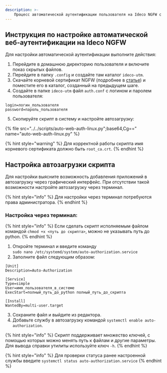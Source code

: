 ```yaml
---
description: >-
    Процесс автоматической аутентификации пользователя на Ideco NGFW с помощью скрипта при входе в систему.
---
```


## Инструкция по настройке автоматической веб-аутентификации на Ideco NGFW

Для настройки автоматической аутентификации выполните действия:

1. Перейдите в домашнюю директорию пользователя и включите показ скрытых файлов.
2. Перейдите в папку `.config` и создайте там каталог `ideco-utm`.
3. Скачайте корневой сертификат NGFW (подробнее в [статье](../../settings/services/certificates/README.md)) и поместите его в каталог, созданный на предыдущем шаге.
4. Cоздайте в папке `ideco-utm` файл `auth.conf` с логином и паролем пользователя:

```
login=логин_пользователя
password=пароль_пользователя
```

5. Cкопируйте скрипт в систему и настройте автозагрузку:

{% file src="../../scripts/auto-web-auth-linux.py";base64,Cg==" name="auto-web-auth-linux.py" %}

{% hint style="warning" %}
Для корректной работы скрипта имя корневого сертификата должно быть `root_ca.crt`.
{% endhint %}

## Настройка автозагрузки скрипта
Для настройки выясните возможность добавления приложений в автозагрузку через графический интерфейс. При отсутствии такой возможности настройте автозагрузку через терминал.

{% hint style="info" %}
Для настройки через терминал потребуются права администратора.
{% endhint %}
### Настройка через терминал:

{% hint style="info" %}
Если сделать скрипт исполняемым файлом командой `chmod +x <путь до скрипта>`, можно не указывать путь до python.
{% endhint %}

1. Откройте терминал и введите команду \
`sudo nano /etc/systemd/system/auto-authorization.service`
2. Заполните файл следующим образом:

```
[Unit]
Description=Auto-Authorization

[Service]
Type=simple
User=имя_пользователя_в_системе
ExecStart=полный_путь_до_python полный_путь_до_скрипта

[Install]
WantedBy=multi-user.target
```

3. Сохраните файл и выйдите из редактора.
4. Добавьте службу в автозагрузку командой `systemctl enable auto-authorization`.

{% hint style="info" %}
Скрипт поддерживает множество ключей, с помощью которых можно менять путь к файлам и другие параметры. Для вывода справки утилиты используйте ключ `-h`.
{% endhint %}

{% hint style="info" %}
Для проверки статуса ранее настроенной службы введите `systemctl status auto-authorization.service`
{% endhint %}